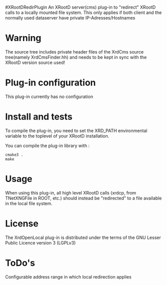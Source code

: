 #XRootDRedirPlugin 
An XRootD server(cms) plug-in to "redirect" XRootD calls to a locally mounted file system.
This only applies if both client and the normally used dataserver have private IP-Adresses/Hostnames
# Warning
The source tree includes private header files of the XrdCms source tree(namely XrdCmsFinder.hh) and needs to be kept in sync with the XRootD version source used!

# Plug-in configuration
This plug-in currently has no configuration

# Install and tests
To compile the plug-in, you need to set the XRD_PATH environmental variable to the toplevel of your XRootD installation.

You can compile the plug-in library with :
```shell
cmake3 .
make
```
# Usage
When using this plug-in, all high level XRootD calls (xrdcp, from TNetXNGFile in ROOT, etc.) should instead be "redirected" to a file available in the local file system.

# License
The XrdOpenLocal plug-in is distributed under the terms of the GNU Lesser Public Licence version 3 (LGPLv3)

# ToDo's
Configurable address range in which local redirection applies


